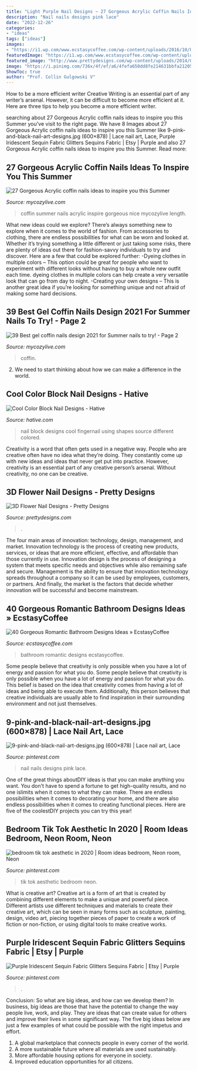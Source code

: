 ```yaml
---
title: "Light Purple Nail Designs ~ 27 Gorgeous Acrylic Coffin Nails Ideas To Inspire You This Summer"
description: "Nail nails designs pink lace"
date: "2022-12-26"
categories:
- "ideas"
tags: ["ideas"]
images:
- "https://i1.wp.com/www.ecstasycoffee.com/wp-content/uploads/2016/10/Ultimate-Romantic-Bathroom.jpg"
featuredImage: "https://i1.wp.com/www.ecstasycoffee.com/wp-content/uploads/2016/10/Ultimate-Romantic-Bathroom.jpg"
featured_image: "http://www.prettydesigns.com/wp-content/uploads/2014/07/Blue-Nails1.jpg"
image: "https://i.pinimg.com/736x/4f/ef/a6/4fefa650dd8fe214631bbfa21205ab18.jpg"
ShowToc: true
author: "Prof. Collin Gulgowski V"
---
```



How to be a more efficient writer
Creative Writing is an essential part of any writer’s arsenal. However, it can be difficult to become more efficient at it. Here are three tips to help you become a more efficient writer.

	

		
searching about 27 Gorgeous Acrylic coffin nails ideas to inspire you this Summer you've visit to the right page. We have 8 Images about 27 Gorgeous Acrylic coffin nails ideas to inspire you this Summer like 9-pink-and-black-nail-art-designs.jpg (600×878) | Lace nail art, Lace, Purple Iridescent Sequin Fabric Glitters Sequins Fabric | Etsy | Purple and also 27 Gorgeous Acrylic coffin nails ideas to inspire you this Summer. Read more:
		
    
## 27 Gorgeous Acrylic Coffin Nails Ideas To Inspire You This Summer

<img loading=lazy src="https://mycozylive.com/wp-content/uploads/2020/06/11-5.jpg" onerror="this.onerror=null;this.src='https://tse3.mm.bing.net/th?id=OIP.fGk4AjtcJYe8QuuH2uUEsgHaLH&amp;pid=15.1';" alt="27 Gorgeous Acrylic coffin nails ideas to inspire you this Summer">

_Source: mycozylive.com_

>coffin summer nails acrylic inspire gorgeous nice mycozylive length. 

	

What new ideas could we explore?
There’s always something new to explore when it comes to the world of fashion. From accessories to clothing, there are endless possibilities for what can be worn and looked at. Whether it’s trying something a little different or just taking some risks, there are plenty of ideas out there for fashion-savvy individuals to try and discover. Here are a few that could be explored further: 
-Dyeing clothes in multiple colors – This option could be great for people who want to experiment with different looks without having to buy a whole new outfit each time. dyeing clothes in multiple colors can help create a very versatile look that can go from day to night. 
-Creating your own designs – This is another great idea if you’re looking for something unique and not afraid of making some hard decisions.

    
## 39 Best Gel Coffin Nails Design 2021 For Summer Nails To Try! - Page 2

<img loading=lazy src="https://mycozylive.com/wp-content/uploads/2021/05/13-683x1024.jpg" onerror="this.onerror=null;this.src='https://tse2.mm.bing.net/th?id=OIP.dzt52vdBR__bazcKQzpPxgHaLG&amp;pid=15.1';" alt="39 Best gel coffin nails design 2021 for Summer nails to try! - Page 2">

_Source: mycozylive.com_

>coffin. 

	

2. We need to start thinking about how we can make a difference in the world.

    
## Cool Color Block Nail Designs - Hative

<img loading=lazy src="https://hative.com/wp-content/uploads/2014/11/color-block-nail-designs/6-color-block-nail-designs.jpg" onerror="this.onerror=null;this.src='https://tse4.mm.bing.net/th?id=OIP.zCgub5iwRDbvFUFMhhvCMQHaLH&amp;pid=15.1';" alt="Cool Color Block Nail Designs - Hative">

_Source: hative.com_

>nail block designs cool fingernail using shapes source different colored. 

	

Creativity is a word that often gets used in a negative way. People who are creative often have no idea what they’re doing. They constantly come up with new ideas and ideas that never get put into practice. However, creativity is an essential part of any creative person’s arsenal. Without creativity, no one can be creative.

    
## 3D Flower Nail Designs - Pretty Designs

<img loading=lazy src="http://www.prettydesigns.com/wp-content/uploads/2014/07/Blue-Nails1.jpg" onerror="this.onerror=null;this.src='https://tse4.mm.bing.net/th?id=OIP.eZvL7tmTXA7OdjUkIRRcqAHaJ4&amp;pid=15.1';" alt="3D Flower Nail Designs - Pretty Designs">

_Source: prettydesigns.com_

>. 

	

The four main areas of innovation: technology, design, management, and market.
Innovation technology is the process of creating new products, services, or ideas that are more efficient, effective, and affordable than those currently in use. Innovation design is the process of designing a system that meets specific needs and objectives while also remaining safe and secure. Management is the ability to ensure that innovation technology spreads throughout a company so it can be used by employees, customers, or partners. And finally, the market is the factors that decide whether innovation will be successful and become mainstream.

    
## 40 Gorgeous Romantic Bathroom Designs Ideas » EcstasyCoffee

<img loading=lazy src="https://i1.wp.com/www.ecstasycoffee.com/wp-content/uploads/2016/10/Ultimate-Romantic-Bathroom.jpg" onerror="this.onerror=null;this.src='https://tse1.mm.bing.net/th?id=OIP.JFpU5xhBZuUtC_pCcuTBMwHaLH&amp;pid=15.1';" alt="40 Gorgeous Romantic Bathroom Designs Ideas » EcstasyCoffee">

_Source: ecstasycoffee.com_

>bathroom romantic designs ecstasycoffee. 

	

Some people believe that creativity is only possible when you have a lot of energy and passion for what you do.
Some people believe that creativity is only possible when you have a lot of energy and passion for what you do. This belief is based on the idea that creativity comes from having a lot of ideas and being able to execute them. Additionally, this person believes that creative individuals are usually able to find inspiration in their surrounding environment and not just themselves.

    
## 9-pink-and-black-nail-art-designs.jpg (600×878) | Lace Nail Art, Lace

<img loading=lazy src="https://i.pinimg.com/736x/b1/e1/df/b1e1dfc1ffe9122debab2e29a7017453--unique-nail-designs-black-nail-designs.jpg" onerror="this.onerror=null;this.src='https://tse1.mm.bing.net/th?id=OIP.FKR3i6RSLojmyJv9t5D00wHaK1&amp;pid=15.1';" alt="9-pink-and-black-nail-art-designs.jpg (600×878) | Lace nail art, Lace">

_Source: pinterest.com_

>nail nails designs pink lace. 

	

One of the great things aboutDIY ideas is that you can make anything you want. You don't have to spend a fortune to get high-quality results, and no one islimits when it comes to what they can make. There are endless possibilities when it comes to decorating your home, and there are also endless possibilities when it comes to creating functional pieces. Here are five of the coolestDIY projects you can try this year!

    
## Bedroom Tik Tok Aesthetic In 2020 | Room Ideas Bedroom, Neon Room, Neon

<img loading=lazy src="https://i.pinimg.com/736x/3c/55/12/3c55128b1214ee1fea28b89dd570eaf8.jpg" onerror="this.onerror=null;this.src='https://tse1.mm.bing.net/th?id=OIP.TCDJ5uSqgy4Imfoip2dDogAAAA&amp;pid=15.1';" alt="bedroom tik tok aesthetic in 2020 | Room ideas bedroom, Neon room, Neon">

_Source: pinterest.com_

>tik tok aesthetic bedroom neon. 

	

What is creative art?
Creative art is a form of art that is created by combining different elements to make a unique and powerful piece. Different artists use different techniques and materials to create their creative art, which can be seen in many forms such as sculpture, painting, design, video art, piecing together pieces of paper to create a work of fiction or non-fiction, or using digital tools to make creative works.

    
## Purple Iridescent Sequin Fabric Glitters Sequins Fabric | Etsy | Purple

<img loading=lazy src="https://i.pinimg.com/736x/4f/ef/a6/4fefa650dd8fe214631bbfa21205ab18.jpg" onerror="this.onerror=null;this.src='https://tse2.mm.bing.net/th?id=OIP.Y0SaRppCcWQQrht9TWearwHaMu&amp;pid=15.1';" alt="Purple Iridescent Sequin Fabric Glitters Sequins Fabric | Etsy | Purple">

_Source: pinterest.com_

>. 

	

Conclusion: So what are big ideas, and how can we develop them?
In business, big ideas are those that have the potential to change the way people live, work, and play. They are ideas that can create value for others and improve their lives in some significant way. The five big ideas below are just a few examples of what could be possible with the right impetus and effort.
1. A global marketplace that connects people in every corner of the world.
2. A more sustainable future where all materials are used sustainably.
3. More affordable housing options for everyone in society. 
4. Improved education opportunities for all citizens. 

